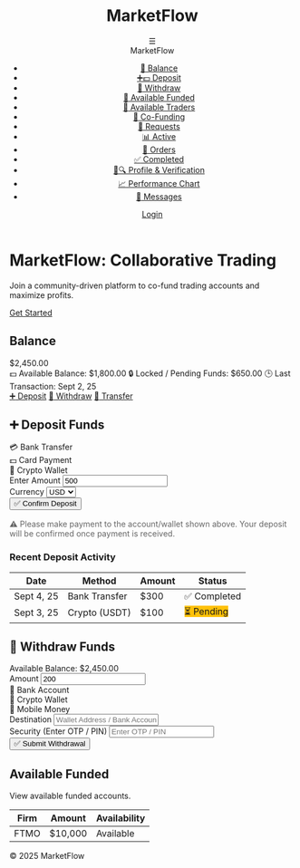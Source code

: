 <!DOCTYPE html>
<html lang="en">
<head>
    <meta charset="UTF-8">
    <meta name="viewport" content="width=device-width, initial-scale=1.0">
    <title>MarketFlow - Collaborative Trading Platform</title>
    <link rel="stylesheet" href="https://cdnjs.cloudflare.com/ajax/libs/font-awesome/6.4.2/css/all.min.css">
    <style>
        /* CSS Variables */
        :root {
            --primary: #0a1f44;
            --secondary: #d4af37;
            --light-bg: #f9f9f9;
            --white: #fff;
            --text: #333;
            --shadow: rgba(0,0,0,0.1);
            --green: #28a745;
            --red: #dc3545;
        }

 /* Global Styles */
        body {
            font-family: 'Segoe UI', sans-serif;
            background: var(--light-bg);
            color: var(--text);
            margin: 0;
            padding: 0;
            line-height: 1.6;
            overflow-x: hidden;
        }

 /* Header Styles */
        header {
            background: #4a2626;
            color: var(--white);
            padding: 1rem;
            display: flex;
            justify-content: space-between;
            align-items: center;
            box-shadow: 0 2px 5px var(--shadow);
            position: sticky;
            top: 0;
            z-index: 100;
        }

.header-title h1 {
            margin: 0;
            font-size: 1.5rem;
        }

 nav {
            display: flex;
            align-items: center;
            gap: 1rem;
        }

 .hamburger {
            font-size: 1.5rem;
            cursor: pointer;
            position: relative;
        }

 .hamburger-menu {
            display: none;
            position: absolute;
            top: 100%;
            right: 0;
            width: 250px;
            background: var(--white);
            padding: 1rem;
            border-right: 1px solid #eee;
            box-shadow: 2px 2px 5px var(--shadow);
            z-index: 60;
        }

 .hamburger.active .hamburger-menu {
            display: block;
        }

 .hamburger .brand {
            font-size: 1.2rem;
            font-weight: bold;
            margin-bottom: 1rem;
            text-align: center;
        }

 .hamburger-menu ul {
            list-style: none;
            padding: 0;
        }

 .hamburger-menu ul li a {
            display: flex;
            align-items: center;
            padding: 0.5rem;
            color: var(--text);
            text-decoration: none;
        }

 .hamburger-menu ul li a:hover {
            background: var(--light-bg);
            border-radius: 5px;
        }

  .btn {
            padding: 0.5rem 1rem;
            border: none;
            border-radius: 20px;
            cursor: pointer;
            text-decoration: none;
            display: inline-flex;
            align-items: center;
            gap: 0.5rem;
        }

   .btn-primary {
            background: var(--secondary);
            color: var(--primary);
        }

  .btn-success {
            background: var(--green);
            color: var(--white);
        }

  .btn-danger {
            background: var(--red);
            color: var(--white);
        }

 .btn:hover {
            opacity: 0.9;
        }

 /* Main Content */
        .main-content {
            padding: 2rem;
        }

 section {
            background: var(--white);
            padding: 1.5rem;
            border-radius: 10px;
            box-shadow: 0 2px 5px var(--shadow);
            margin-bottom: 2rem;
        }

  /* Deposit Section */
        .deposit-methods {
            display: flex;
            gap: 1rem;
            margin-bottom: 1.5rem;
        }

 .method-card {
            background: var(--light-bg);
            padding: 1rem;
            border-radius: 10px;
            cursor: pointer;
            text-align: center;
            flex: 1;
        }

  .method-card.active {
            background: var(--secondary);
            color: var(--white);
        }

  .form-group {
            margin-bottom: 1rem;
        }

  .form-group label {
            display: block;
            margin-bottom: 0.25rem;
        }

  .form-group input, .form-group select {
            width: 100%;
            padding: 0.5rem;
            border: 1px solid #ccc;
            border-radius: 5px;
        }

  .payment-details {
            margin-bottom: 1.5rem;
        }

  .copy-btn {
            background: var(--primary);
            color: var(--white);
            padding: 0.25rem 0.5rem;
            border: none;
            border-radius: 5px;
            cursor: pointer;
        }

  .copy-btn:hover {
            opacity: 0.9;
        }

  .confirm-btn {
            background: var(--green);
            color: var(--white);
            padding: 0.75rem 1.5rem;
            font-size: 1rem;
            border: none;
            border-radius: 20px;
            cursor: pointer;
            width: 100%;
        }

 .confirm-btn:hover {
            opacity: 0.9;
        }

  .transactions-table th, .transactions-table td {
            padding: 0.5rem;
            text-align: left;
            border-bottom: 1px solid #ccc;
        }

  .transactions-table th {
            background: var(--primary);
            color: var(--white);
        }

  .status {
            padding: 0.25rem 0.5rem;
            border-radius: 5px;
            color: var(--white);
            font-size: 0.875rem;
        }

  .status-completed { background: var(--green); }
        .status-pending { background: #ffc107; }

  /* Responsive Design */
        @media (max-width: 768px) {
            .deposit-methods {
                flex-direction: column;
            }
        }
    </style>
</head>
<body>
    <header>
        <div class="header-title">
            <h1>MarketFlow</h1>
        </div>
        <nav>
            <div class="hamburger" onclick="toggleMenu()">
                ☰
                <div class="hamburger-menu">
                    <div class="brand">MarketFlow</div>
                    <ul>
                        <li><a href="#balance"><span role="img" aria-label="bank">🏦</span> Balance</a></li>
                        <li><a href="#deposit"><span role="img" aria-label="plus-money">➕💵</span> Deposit</a></li>
                        <li><a href="#withdraw"><span role="img" aria-label="withdraw">💸</span> Withdraw</a></li>
                        <li><a href="#available-funded"><span role="img" aria-label="briefcase">💼</span> Available Funded</a></li>
                        <li><a href="#available-traders"><span role="img" aria-label="people">👥</span> Available Traders</a></li>
                        <li><a href="#co-funding"><span role="img" aria-label="handshake">🤝</span> Co-Funding</a></li>
                        <li><a href="#requests"><span role="img" aria-label="envelope">📩</span> Requests</a></li>
                        <li><a href="#active"><span role="img" aria-label="chart">📊</span> Active</a></li>
                        <li><a href="#orders"><span role="img" aria-label="document">📑</span> Orders</a></li>
                        <li><a href="#completed"><span role="img" aria-label="check">✅</span> Completed</a></li>
                        <li><a href="#profile-verification"><span role="img" aria-label="user-id">👤🔍</span> Profile & Verification</a></li>
                        <li><a href="#performance-chart"><span role="img" aria-label="graph">📈</span> Performance Chart</a></li>
                        <li><a href="#messages"><span role="img" aria-label="speech">💬</span> Messages</a></li>
                    </ul>
                </div>
            </div>
            <a href="#" id="auth-btn" class="btn btn-primary">Login</a>
        </nav>
    </header>

 <div id="home-content">
        <div class="hero">
            <h1>MarketFlow: Collaborative Trading</h1>
            <p>Join a community-driven platform to co-fund trading accounts and maximize profits.</p>
            <a href="#" class="btn btn-primary" onclick="login()">Get Started</a>
        </div>
    </div>

  <div id="dashboard-content" class="hidden">
        <div class="dashboard">
            <main class="main-content">
                <!-- Balance Section (unchanged for now) -->
                <section id="balance">
                    <h2>Balance</h2>
                    <div class="wallet-overview">
                        <div class="main-balance">$2,450.00</div>
                        <div class="sub-row">
                            <span><span role="img" aria-label="money">💵</span> Available Balance: $1,800.00</span>
                            <span><span role="img" aria-label="lock">🔒</span> Locked / Pending Funds: $650.00</span>
                            <span><span role="img" aria-label="clock">🕒</span> Last Transaction: Sept 2, 25</span>
                        </div>
                    </div>
                    <div class="quick-actions">
                        <a href="#deposit" class="btn"><span role="img" aria-label="plus">➕</span> Deposit</a>
                        <a href="#withdraw" class="btn"><span role="img" aria-label="withdraw">💸</span> Withdraw</a>
                        <a href="#transfer" class="btn"><span role="img" aria-label="transfer">🔄</span> Transfer</a>
                    </div>
                </section>
  <!-- Deposit Section (Refined) -->
                <section id="deposit">
                    <h2>➕ Deposit Funds</h2>
                    <div class="deposit-methods">
                        <div class="method-card" onclick="selectMethod('bank')">💳 Bank Transfer</div>
                        <div class="method-card" onclick="selectMethod('card')">💵 Card Payment</div>
                        <div class="method-card" onclick="selectMethod('crypto')">🔗 Crypto Wallet</div>
                    </div>

   <form id="depositForm" class="hidden">
                        <div class="form-group">
                            <label for="deposit-amount">Enter Amount</label>
                            <input type="number" id="deposit-amount" placeholder="Enter Amount" value="500">
                        </div>
                        <div class="form-group">
                            <label for="deposit-currency">Currency</label>
                            <select id="deposit-currency">
                                <option value="USD">USD</option>
                                <option value="NGN">NGN</option>
                            </select>
                        </div>
                        <div id="payment-details" class="payment-details">
                            <!-- Dynamic content will be inserted here -->
                        </div>
                        <button type="button" class="confirm-btn" onclick="confirmDeposit()">✅ Confirm Deposit</button>
                        <div class="instructions" style="margin-top: 1rem; color: #666;">
                            ⚠️ Please make payment to the account/wallet shown above. Your deposit will be confirmed once payment is received.
                        </div>
                    </form>

  <h3>Recent Deposit Activity</h3>
                    <table class="transactions-table">
                        <thead>
                            <tr>
                                <th>Date</th>
                                <th>Method</th>
                                <th>Amount</th>
                                <th>Status</th>
                            </tr>
                        </thead>
                        <tbody>
                            <tr>
                                <td>Sept 4, 25</td>
                                <td>Bank Transfer</td>
                                <td>$300</td>
                                <td><span class="status status-completed">✅ Completed</span></td>
                            </tr>
                            <tr>
                                <td>Sept 3, 25</td>
                                <td>Crypto (USDT)</td>
                                <td>$100</td>
                                <td><span class="status status-pending">⏳ Pending</span></td>
                            </tr>
                        </tbody>
                    </table>
                </section>
 <!-- Withdrawal Section (unchanged for now) -->
                <section id="withdraw">
                    <h2>💸 Withdraw Funds</h2>
                    <div class="form-group">
                        <label>Available Balance: $2,450.00</label>
                    </div>
                    <form id="withdrawForm">
                        <div class="form-group">
                            <label for="withdraw-amount">Amount</label>
                            <input type="number" id="withdraw-amount" placeholder="Enter Amount" value="200">
                        </div>
                        <div class="withdrawal-methods">
                            <div class="method-card" onclick="selectMethod('bank-withdraw')">🏦 Bank Account</div>
                            <div class="method-card" onclick="selectMethod('crypto-withdraw')">🔗 Crypto Wallet</div>
                            <div class="method-card" onclick="selectMethod('mobile-withdraw')">📲 Mobile Money</div>
                        </div>
                        <div id="destination-details" class="form-group">
                            <label for="destination">Destination</label>
                            <input type="text" id="destination" placeholder="Wallet Address / Bank Account">
                        </div>
                        <div class="security-field form-group">
                            <label for="security-code">Security (Enter OTP / PIN)</label>
                            <input type="text" id="security-code" placeholder="Enter OTP / PIN">
                        </div>
                        <button type="button" class="submit-btn" onclick="confirmWithdrawal()">✅ Submit Withdrawal</button>
                    </form>
                </section>
  <!-- Other sections
 remain unchanged but can be added as needed -->
                <section id="available-funded">
                    <h2>Available Funded</h2>
                    <p>View available funded accounts.</p>
                    <table>
                        <thead>
                            <tr>
                                <th>Firm</th>
                                <th>Amount</th>
                                <th>Availability</th>
                            </tr>
                        </thead>
                        <tbody>
                            <tr>
                                <td>FTMO</td>
                                <td>$10,000</td>
                                <td>Available</td>
                            </tr>
                        </tbody>
                    </table>
                </section>
            </main>
        </div>
    </div>

  <footer>
        <p>&copy; 2025 MarketFlow</p>
    </footer>

 <script>
        let isLoggedIn = false;

        function updateUI() {
            const homeContent = document.getElementById('home-content');
            const dashboardContent = document.getElementById('dashboard-content');
            const authBtn = document.getElementById('auth-btn');

            if (isLoggedIn) {
                homeContent.classList.add('hidden');
                dashboardContent.classList.remove('hidden');
                authBtn.textContent = 'Logout';
                authBtn.onclick = logout;
            } else {
                homeContent.classList.remove('hidden');
                dashboardContent.classList.add('hidden');
                authBtn.textContent = 'Login';
                authBtn.onclick = login;
            }
        }

        function toggleMenu() {
            const hamburger = document.querySelector('.hamburger');
            hamburger.classList.toggle('active');
        }

        function login() {
            isLoggedIn = true;
            updateUI();
        }

        function logout() {
            isLoggedIn = false;
            updateUI();
        }

        // Deposit Method Selection
        function selectMethod(method) {
            const depositForm = document.getElementById('depositForm');
            const paymentDetails = document.getElementById('payment-details');
            depositForm.classList.remove('hidden');

            // Reset active class
            document.querySelectorAll('.method-card').forEach(card => card.classList.remove('active'));
            document.querySelector(`.method-card[onclick="selectMethod('${method}')"]`).classList.add('active');

            // Dynamic payment details
            paymentDetails.innerHTML = '';
            const referenceCode = `DEP${Math.floor(Math.random() * 100000)}`;
            switch (method) {
                case 'bank':
                    paymentDetails.innerHTML = `
                        <div class="form-group">
                            <label>Bank: GTBank</label>
                        </div>
                        <div class="form-group">
                            <label>Account Name: MarketFlowFX Ltd</label>
                        </div>
                        <div class="form-group">
                            <label>Account Number: 0123456789</label>
                        </div>
                        <div class="form-group">
                            <label>Reference Code: ${referenceCode}</label>
                        </div>
                        <div class="form-group">
                            <label>📎 Upload Proof of Payment</label>
                            <input type="file">
                        </div>
                    `;
                    break;
                case 'card':
                    paymentDetails.innerHTML = `
                        <div class="form-group">
                            <label>Card Details</label>
                            <input type="text" placeholder="Card Number">
                            <input type="text" placeholder="Expiry (MM/YY)">
                            <input type="text" placeholder="CVV">
                        </div>
                        <p>Auto processed - Redirects to payment gateway.</p>
                    `;
                    break;
                case 'crypto':
                    paymentDetails.innerHTML = `
                        <div class="form-group">
                            <label for="crypto-coin">Select Coin</label>
                            <select id="crypto-coin">
                                <option value="BTC">BTC</option>
                                <option value="USDT">USDT</option>
                                <option value="ETH">ETH</option>
                            </select>
                        </div>
                        <div class="form-group">
                            <label>Wallet Address: 0xAB123456789CDEFFED1234...</label>
                            <button class="copy-btn" onclick="copyToClipboard('0xAB123456789CDEFFED1234...')">📋 Copy</button>
                        </div>
                        <div class="form-group">
                            <img src="https://via.placeholder.com/100" alt="QR Code" style="margin-top: 0.5rem;">
                        </div>
                    `;
                    break;
            }
        }

        function copyToClipboard(text) {
            navigator.clipboard.writeText(text).then(() => alert('Copied to clipboard!'));
        }

        function confirmDeposit() {
            if (confirm('Are you sure you want to confirm this deposit?')) {
                alert('Deposit submitted successfully! ✅');
            }
        }

        function confirmWithdrawal() {
            if (confirm('Are you sure you want to submit this withdrawal?')) {
                alert('Withdrawal submitted successfully! ✅');
            }
        }

        window.onload = () => {
            login();
        };
    </script>
</body>
</html>
